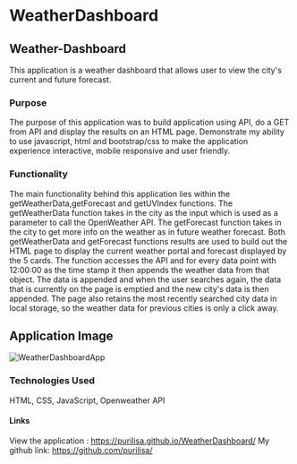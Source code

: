 # WeatherDashboard


## Weather-Dashboard
This application is a weather dashboard that allows user to view the city's current  and future forecast.

### Purpose
The purpose of this application was to build application using API, do a GET from API and display the results on an HTML page. Demonstrate my ability to use javascript, html and bootstrap/css to make the application experience interactive, mobile responsive and user friendly.

### Functionality
The main functionality behind this application lies within the getWeatherData,getForecast and getUVIndex functions. The getWeatherData function takes in the city as the input which is used as a parameter to call the OpenWeather API. The getForecast function takes in the city to get more info on the weather as in future weather forecast. Both getWeatherData and getForecast functions results are used to build out the HTML page to display the current weather portal and forecast displayed by the 5 cards. The function accesses the API and for every data point with 12:00:00 as the time stamp it then appends the weather data from that object. The data is appended and when the user searches again, the data that is currently on the page is emptied and the new city's data is then appended. The page also retains the most recently searched city data in local storage, so the weather data for previous cities is only a click away.

## Application Image
![WeatherDashboardApp](https://user-images.githubusercontent.com/63619744/97121800-5f81b000-16f7-11eb-8b47-58e803dd9878.PNG)

### Technologies Used
HTML,
CSS,
JavaScript,
Openweather API

#### Links
View the application : https://purilisa.github.io/WeatherDashboard/
My github link: https://github.com/purilisa/

